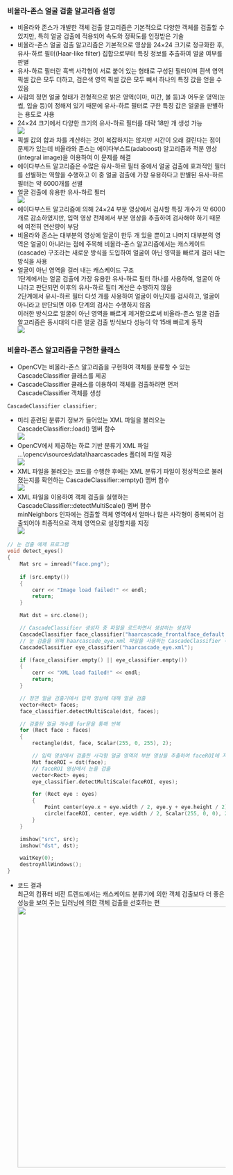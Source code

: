### 비올라-존스 얼굴 검출 알고리즘 설명
* 비올라와 존스가 개발한 객체 검출 알고리즘은 기본적으로 다양한 객체를 검출할 수 있지만, 특히 얼굴 검출에 적용되어 속도와 정확도를 인정받은 기술
* 비올라-존스 얼굴 검출 알고리즘은 기본적으로 영상을 24×24 크기로 정규화한 후, 유사-하르 필터(Haar-like filter) 집합으로부터 특징 정보를 추출하여 얼굴 여부를 판별
* 유사-하르 필터란 흑백 사각형이 서로 붙어 있는 형태로 구성된 필터이며 흰색 영역 픽셀 값은 모두 더하고, 검은색 영역 픽셀 값은 모두 빼서 하나의 특징 값을 얻을 수 있음
* 사람의 정면 얼굴 형태가 전형적으로 밝은 영역(이마, 미간, 볼 등)과 어두운 영역(눈썹, 입술 등)이 정해져 있기 때문에 유사-하르 필터로 구한 특징 값은 얼굴을 판별하는 용도로 사용
* 24×24 크기에서 다양한 크기의 유사-하르 필터를 대략 18만 개 생성 가능
<br/> <img src="./img/OCV005.PNG" /> 
* 픽셀 값의 합과 차를 계산하는 것이 복잡하지는 않지만 시간이 오래 걸린다는 점이 문제가 있는데 비올라와 존스는 에이다부스트(adaboost) 알고리즘과 적분 영상(integral image)을 이용하여 이 문제를 해결
* 에이다부스트 알고리즘은 수많은 유사-하르 필터 중에서 얼굴 검출에 효과적인 필터를 선별하는 역할을 수행하고 이 중 얼굴 검출에 가장 유용하다고 판별된 유사-하르 필터는 약 6000개를 선별 
* 얼굴 검출에 유용한 유사-하르 필터
<br/> <img src="./img/OCV006.PNG"/>
* 에이다부스트 알고리즘에 의해 24×24 부분 영상에서 검사할 특징 개수가 약 6000개로 감소하였지만, 입력 영상 전체에서 부분 영상을 추출하여 검사해야 하기 때문에 여전히 연산량이 부담
* 비올라와 존스는 대부분의 영상에 얼굴이 한두 개 있을 뿐이고 나머지 대부분의 영역은 얼굴이 아니라는 점에 주목해 비올라-존스 알고리즘에서는 캐스케이드(cascade) 구조라는 새로운 방식을 도입하여 얼굴이 아닌 영역을 빠르게 걸러 내는 방식을 사용
* 얼굴이 아닌 영역을 걸러 내는 캐스케이드 구조
<br/> 1단계에서는 얼굴 검출에 가장 유용한 유사-하르 필터 하나를 사용하여, 얼굴이 아니라고 판단되면 이후의 유사-하르 필터 계산은 수행하지 않음
<br/> 2단계에서 유사-하르 필터 다섯 개를 사용하여 얼굴이 아닌지를 검사하고, 얼굴이 아니라고 판단되면 이후 단계의 검사는 수행하지 않음
<br/> 이러한 방식으로 얼굴이 아닌 영역을 빠르게 제거함으로써 비올라-존스 얼굴 검출 알고리즘은 동시대의 다른 얼굴 검출 방식보다 성능이 약 15배 빠르게 동작
<br/> <img src="./img/OCV007.PNG"/>
### 비올라-존스 알고리즘을 구현한 클래스
* OpenCV는 비올라-존스 알고리즘을 구현하여 객체를 분류할 수 있는 CascadeClassifier 클래스를 제공
* CascadeClassifier 클래스를 이용하여 객체를 검출하려면 먼저 CascadeClassifier 객체를 생성
```cpp
CascadeClassifier classifier;
```
* 미리 훈련된 분류기 정보가 들어있는 XML 파일을 불러오는 CascadeClassifier::load() 멤버 함수
<br/> <img src="./img/OCV008.PNG"/> 
* OpenCV에서 제공하는 하르 기반 분류기 XML 파일
<br/> ...\opencv\sources\data\haarcascades 폴더에 파일 제공
<br/> <img src="./img/OCV009.PNG"/> 
* XML 파일을 불러오는 코드를 수행한 후에는 XML 분류기 파일이 정상적으로 불러졌는지를 확인하는 CascadeClassifier::empty() 멤버 함수
<br/> <img src="./img/OCV010.PNG" /> 
* XML 파일을 이용하여 객체 검출을 실행하는 CascadeClassifier::detectMultiScale() 멤버 함수
<br/> minNeighbors 인자에는 검출할 객체 영역에서 얼마나 많은 사각형이 중복되어 검출되어야 최종적으로 객체 영역으로 설정할지를 지정
<br/> <img src="./img/OCV011.PNG" />
```cpp
// 눈 검출 예제 프로그램
void detect_eyes()
{
	Mat src = imread("face.png");
	
	if (src.empty())
	{
		cerr << "Image load failed!" << endl;
		return;
	}

	Mat dst = src.clone();

	// CascadeClassifier 생성자 중 파일을 로드하면서 생성하는 생성자
	CascadeClassifier face_classifier("haarcascade_frontalface_default.xml");
	// 눈 검출을 위해 haarcascade_eye.xml 파일을 사용하는 CascadeClassifier 객체를 생성
	CascadeClassifier eye_classifier("haarcascade_eye.xml");

	if (face_classifier.empty() || eye_classifier.empty())
	{
		cerr << "XML load failed!" << endl;
		return;
	}

	// 정면 얼굴 검출기에서 입력 영상에 대해 얼굴 검출
	vector<Rect> faces;
	face_classifier.detectMultiScale(dst, faces);

	// 검출된 얼굴 개수를 for문을 통해 반복
	for (Rect face : faces)
	{
		rectangle(dst, face, Scalar(255, 0, 255), 2);

		// 입력 영상에서 검출한 사각형 얼굴 영역의 부분 영상을 추출하여 faceROI에 저장
		Mat faceROI = dst(face);
		// faceROI 영상에서 눈을 검출
		vector<Rect> eyes;
		eye_classifier.detectMultiScale(faceROI, eyes);

		for (Rect eye : eyes)
		{
			Point center(eye.x + eye.width / 2, eye.y + eye.height / 2);
			circle(faceROI, center, eye.width / 2, Scalar(255, 0, 0), 2, LINE_AA);
		}
	}

	imshow("src", src);
	imshow("dst", dst);

	waitKey(0);
	destroyAllWindows();
}
```
* 코드 결과 
<br/> 최근의 컴퓨터 비전 트렌드에서는 캐스케이드 분류기에 의한 객체 검출보다 더 좋은 성능을 보여 주는 딥러닝에 의한 객체 검출을 선호하는 편
<br/> <img src="./img/OCV012.PNG" width="600" /> 
